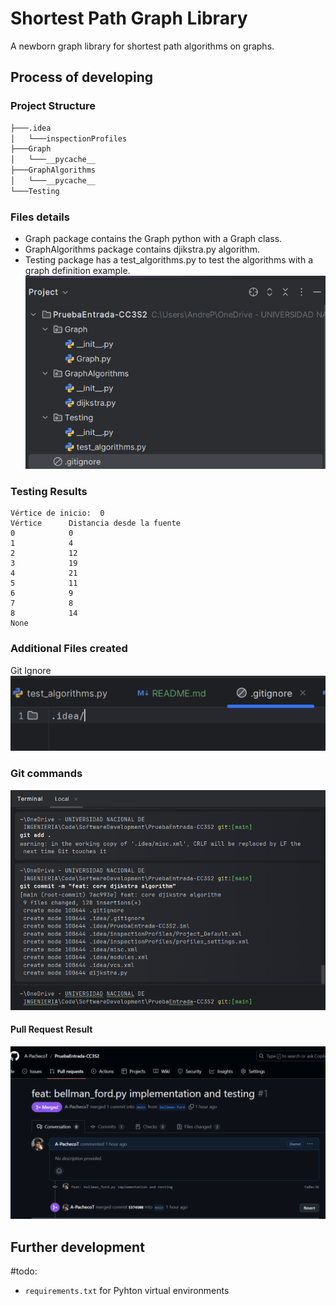 # Shortest Path Graph Library

A newborn graph library for shortest path algorithms on graphs.

## Process of developing

### Project Structure

```bash
├───.idea
│   └───inspectionProfiles
├───Graph
│   └───__pycache__
├───GraphAlgorithms
│   └───__pycache__
└───Testing
```

### Files details
- Graph package contains the Graph python with a Graph class.
- GraphAlgorithms package contains djikstra.py algorithm.
- Testing package has a test_algorithms.py to test the algorithms with a graph definition example.
![img_2.png](images/img_2.png)

### Testing Results
```
Vértice de inicio:  0
Vértice 	 Distancia desde la fuente
0 			 0
1 			 4
2 			 12
3 			 19
4 			 21
5 			 11
6 			 9
7 			 8
8 			 14
None
```
### Additional Files created

Git Ignore
![img_1.png](images/img_1.png)


### Git commands

![img.png](images/img.png)

#### Pull Request Result
![img.png](images/img_5.png)

## Further development

#todo:
- `requirements.txt` for Pyhton virtual environments